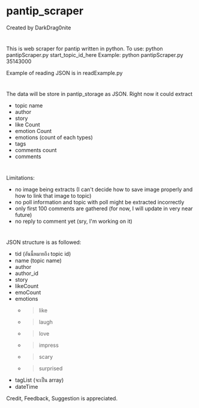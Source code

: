 # pantip_scraper
Created by DarkDrag0nite

#

This is web scraper for pantip written in python.
To use: python pantipScraper.py start_topic_id_here
Example: python pantipScraper.py 35143000

Example of reading JSON is in readExample.py

#

The data will be store in pantip_storage as JSON.
Right now it could extract
- topic name
- author
- story
- like Count
- emotion Count
- emotions (count of each types)
- tags
- comments count
- comments

#

Limitations:
- no image being extracts (I can't decide how to save image properly and how to link that image to topic)
- no poll information and topic with poll might be extracted incorrectly
- only first 100 comments are gathered (for now, I will update in very near future)
- no reply to comment yet (sry, I'm working on it)

#

JSON structure is as followed:
- tid (อันนี้หมายถึง topic id)
- name (topic name)
- author
- author_id
- story
- likeCount
- emoCount
- emotions
  - > like
  - >	laugh
  - > love
  - > impress
  - > scary
  - > surprised
- tagList (จะเป็น array)
- dateTime

Credit, Feedback, Suggestion is appreciated.
